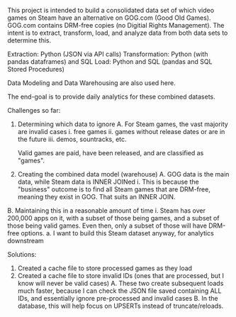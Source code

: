 This project is intended to build a consolidated data set of which video games on Steam have an alternative on GOG.com (Good Old Games).
GOG.com contains DRM-free copies (no Digitial Rights Management). The intent is to extract, transform, load, and analyze data from both data sets to determine this.

Extraction: Python (JSON via API calls)
Transformation: Python (with pandas dataframes) and SQL
Load: Python and SQL (pandas and SQL Stored Procedures)

Data Modeling and Data Warehousing are also used here.

The end-goal is to provide daily analytics for these combined datasets.


 
Challenges so far:
1. Determining which data to ignore
   A. For Steam games, the vast majority are invalid cases
      i. free games
     ii. games without release dates or are in the future
    iii. demos, sountracks, etc.

   Valid games are paid, have been released, and are classified as "games".


2. Creating the combined data model (warehouse)
  A. GOG data is the main data, while Steam data is INNER JOINed
    i. This is because the "business" outcome is to find all Steam games that are DRM-free, meaning they exist in GOG. That suits an INNER JOIN.

 B. Maintaining this in a reasonable amount of time
    i. Steam has over 200,000 apps on it, with a subset of those being games, and a subset of those being valid games. Even then, only a subset of those will have DRM-free options.
        a. I want to build this Steam dataset anyway, for analytics downstream



Solutions:
1. Created a cache file to store processed games as they load
2. Created a cache file to store invalid IDs (ones that are processed, but I know will never be valid cases)
  A. These two create subsequent loads much faster, because I can check the JSON file saved containing ALL IDs, and essentially ignore pre-processed and invalid cases
  B. In the database, this will help focus on UPSERTs instead of truncate/reloads.
